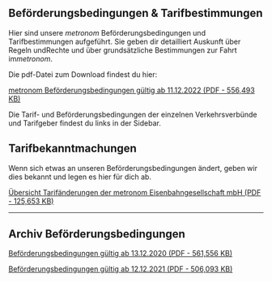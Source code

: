 Beförderungsbedingungen & Tarifbestimmungen
----------

Hier sind unsere *metronom* Beförderungsbedingungen und Tarifbestimmungen aufgeführt. Sie geben dir detailliert Auskunft über Regeln undRechte und über grundsätzliche Bestimmungen zur Fahrt im*metronom*.

Die pdf-Datei zum Download findest du hier:

[metronom Beförderungsbedingungen gültig ab 11.12.2022 (PDF - 556,493 KB)](https://www.der-metronom.de/downloads/11.12.2022_metronom-Befoerderungsbedingungen.pdf)

Die Tarif- und Beförderungsbedingungen der einzelnen Verkehrsverbünde und Tarifgeber findest du links in der Sidebar.

Tarifbekanntmachungen
----------

Wenn sich etwas an unseren Beförderungsbedingungen ändert, geben wir dies bekannt und legen es hier für dich ab.

[Übersicht Tarifänderungen der metronom Eisenbahngesellschaft mbH (PDF - 125,653 KB)](https://www.der-metronom.de/downloads/Tarifaenderungen-der-metronom-Eisenbahngesellschaft-mbH-Stand-18.11.2022.pdf)

---

Archiv Beförderungsbedingungen
----------

[Beförderungsbedingungen gültig ab 13.12.2020 (PDF - 561,556 KB)](https://www.der-metronom.de/downloads/befoerderungsbedingungen/201213_metronom_Befoerderungsbedingungen.pdf)

[Beförderungsbedingungen gültig ab 12.12.2021 (PDF - 506,093 KB)](https://www.der-metronom.de/downloads/befoerderungsbedingungen/12_12_2021_metronom-Befoerderungsbedingungen.pdf)
